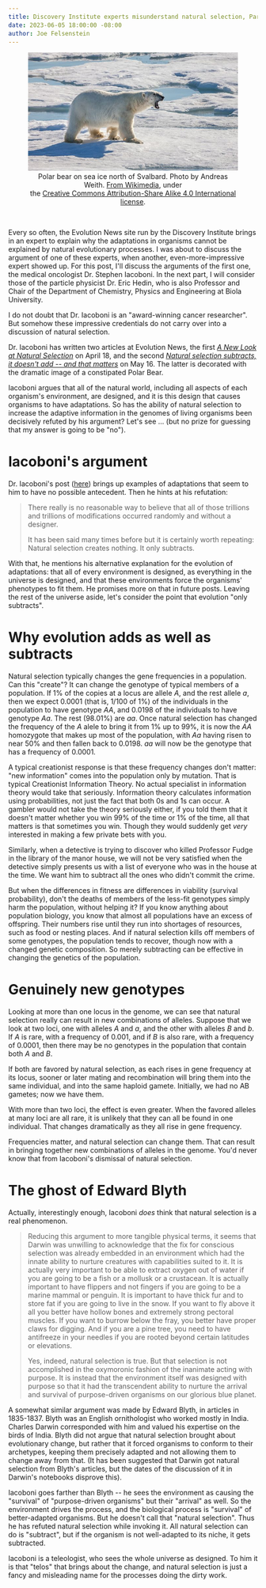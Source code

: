 ```yaml
---
title: Discovery Institute experts misunderstand natural selection, Part 1
date: 2023-06-05 18:00:00 -08:00
author: Joe Felsenstein
---
```


<figure><img src="/uploads/2023/Polar_bear.jpeg" alt="Roaring polar bear"/>
<figcaption><div align="center">Polar bear on sea ice north of Svalbard. Photo by Andreas Weith. <a href="https://commons.wikimedia.org/wiki/File:Polar_bear_after_unlucky_hunt_for_a_seal.jpg">From Wikimedia</a>,
under<br/>the <a href="https://creativecommons.org/licenses/by-sa/4.0/deed.en">Creative Commons Attribution-Share Alike 4.0 International license</a>.</div></figcaption></figure>
 
<p>&nbsp;</p>
Every so often, the Evolution News site run by the Discovery Institute 
brings in an expert to explain why the adaptations in organisms 
cannot be explained by natural evolutionary processes.  I was about 
to discuss the argument of one of these experts, when another,
even-more-impressive expert showed up.  For this post, I'll 
discuss the arguments of the first one, the medical oncologist Dr. Stephen Iacoboni.
In the next part, I will consider those of
the particle physicist Dr. Eric Hedin, who 
is also Professor and Chair of the Department of Chemistry, Physics 
and Engineering at Biola University.

I do not doubt that Dr. Iacoboni is an "award-winning cancer 
researcher".  But somehow these impressive 
credentials do not carry over into a discussion of natural 
selection.

Dr. Iacoboni has written two articles at Evolution News, 
the first [_A New Look at Natural Selection_](https://evolutionnews.org/2023/04/a-new-look-at-natural-selection/) on 
April 18, and
the second [_Natural selection subtracts, it doesn't add -- and that matters_](https://evolutionnews.org/2023/05/natural-selection-subtracts-it-doesnt-add-and-that-matters/) on May 16.  The latter 
is decorated with the dramatic image of a constipated Polar Bear.

Iacoboni argues that all of the natural world, including 
all aspects of each organism's environment, are designed, and 
it is this design that causes organisms to have adaptations.
So has the ability of natural selection to increase the adaptive 
information in the genomes of living organisms been decisively 
refuted by his argument?  Let's see ... (but no prize for guessing that my 
answer is going to be "no").

<!--more-->

# Iacoboni's argument #

Dr. Iacoboni's post ([here](https://evolutionnews.org/2023/05/natural-selection-subtracts-it-doesnt-add-and-that-matters/A)) brings up examples of adaptations that seem to him to have no 
possible antecedent.  Then he hints at his refutation:

>There really is no reasonable way to believe that all of those trillions and trillions of modifications occurred randomly and without a designer.
>
> It has been said many times before but it is certainly worth repeating: Natural selection creates nothing. It only subtracts. 

With that, he mentions his alternative explanation for 
the evolution of adaptations: that all of every 
environment is designed, as everything in the universe 
is designed, and that these environments force the 
organisms' phenotypes to fit them.  He promises more on 
that in future posts.
Leaving the rest of the universe aside, let's consider 
the point that evolution "only subtracts".

# Why evolution adds as well as subtracts #

Natural selection typically changes the gene frequencies in a 
population.  Can this "create"?  It can change the genotype 
of typical members of a population.  If 1&percnt; of the copies 
at a locus are allele _A_, and the rest allele _a_, then we 
expect 0.0001 (that is, 1/100 of 1&percnt;) of the individuals 
in the population to have genotype _AA_, and 0.0198 of the 
individuals to have genotype _Aa_.  The rest (98.01&percnt;) 
are _aa_.  Once natural selection 
has changed the frequency of the _A_ alele to bring it from 
1&percnt; up to 
99&percnt;, it is now the _AA_ homozygote that makes up most of
the population, with _Aa_ having risen to near 50&percnt; and 
then fallen back to 0.0198. _aa_ will now be the genotype 
that has a frequency of 0.0001.

A typical creationist response is that these frequency changes
don't matter: "new information" comes into the population 
only by mutation.  That is typical Creationist Information Theory. 
No actual specialist in information theory would take that 
seriously. Information theory calculates information using probabilities, not 
just the fact that both 0s and 1s can occur.  A gambler would 
not take the theory seriously either, if you told them that 
it doesn't matter whether you win 99&percnt; of the time or 
1&percnt; of the time, all that matters is that sometimes 
you win.  Though they would suddenly get 
_very_ interested in making a few private bets with you.

Similarly, when a detective is trying to discover 
who killed Professor Fudge in the library of the 
manor house, we will not be very satisfied when the 
detective simply presents us with a list of everyone who 
was in the house at the time.  We want him to subtract all the 
ones who didn't commit the crime.

But when the differences in fitness are differences in 
viability (survival probability), don't the deaths of 
members of the less-fit genotypes simply harm the population, 
without helping it?  If you know anything about population 
biology, you know that almost all populations have an 
excess of offspring.  Their numbers rise until they run 
into shortages of resources, such as food or nesting 
places.  And if natural selection kills off members of 
some genotypes, the population tends to recover, though 
now with a changed genetic composition.  So merely 
subtracting can be effective in changing the genetics 
of the population.

# Genuinely new genotypes #

Looking at more than one locus in the genome, we 
can see that natural selection really can result in new 
combinations of alleles.  Suppose that we look at 
two loci, one with alleles _A_ and _a_, and the other 
with alleles _B_ and _b_.  If _A_ is rare, with 
a frequency of 0.001, and if _B_ is also rare, with
a frequency of 0.0001, then there may be no genotypes 
in the population that contain both _A_ and _B_.

If both are favored by natural selection, as each
rises in gene frequency at its locus, sooner or 
later mating and recombination will bring them 
into the same individual, and into the same 
haploid gamete.  Initially, we had no AB gametes; 
now we have them.  

With more than two loci, the 
effect is even greater.  When the favored alleles 
at many loci are all rare, it is unlikely that 
they can all be found in one individual.  That 
changes dramatically as they all rise in gene 
frequency.

Frequencies matter, and natural selection can 
change them.  That can result in bringing together 
new combinations of alleles in the genome.  You'd 
never know that from Iacoboni's dismissal of 
natural selection.

# The ghost of Edward Blyth #

Actually, interestingly enough, Iacoboni _does_ 
think that natural selection is a real phenomenon.

> Reducing this argument to more tangible physical terms, it seems that Darwin was unwilling to acknowledge that the fix for conscious selection was already embedded in an environment which had the innate ability to nurture creatures with capabilities suited to it. It is actually very important to be able to extract oxygen out of water if you are going to be a fish or a mollusk or a crustacean. It is actually important to have flippers and not fingers if you are going to be a marine mammal or penguin. It is important to have thick fur and to store fat if you are going to live in the snow. If you want to fly above it all you better have hollow bones and extremely strong pectoral muscles. If you want to burrow below the fray, you better have proper claws for digging. And if you are a pine tree, you need to have antifreeze in your needles if you are rooted beyond certain latitudes or elevations.
>
> Yes, indeed, natural selection is true. But that selection is not accomplished in the oxymoronic fashion of the inanimate acting with purpose. It is instead that the environment itself was designed with purpose so that it had the transcendent ability to nurture the arrival and survival of purpose-driven organisms on our glorious blue planet. 

A somewhat similar argument was made by Edward Blyth, 
in articles in 1835-1837.  Blyth was an English 
ornithologist who worked 
mostly in India.  Charles Darwin corresponded with him 
and valued his expertise on the birds of India.
Blyth did not argue that natural selection brought 
about evolutionary change, but rather that it forced 
organisms to conform to their archetypes, keeping 
them precisely adapted and not allowing them to change 
away from that.  (It has been suggested that Darwin 
got natural selection from Blyth's articles, but the 
dates of the discussion of it in Darwin's notebooks 
disprove this).

Iacoboni goes farther than Blyth -- he sees the environment 
as causing the "survival" of "purpose-driven organisms" but 
their "arrival" as well.  So the environment drives the process, 
and the biological process is "survival" of  better-adapted 
organisms.  But he doesn't call that "natural selection". 
Thus he has refuted natural selection while invoking it. 
All natural selection can do is "subtract", but if the 
organism is not well-adapted to its niche, it gets 
subtracted.

Iacoboni is a teleologist, who sees the whole universe as 
designed.  To him it is that "telos" that brings about 
the change, and natural selection is just a fancy and 
misleading name for the processes doing the 
dirty work.

